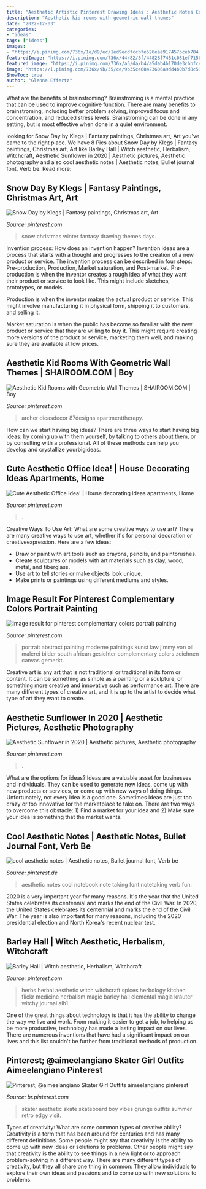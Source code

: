 ```yaml
---
title: "Aesthetic Artistic Pinterest Drawing Ideas : Aesthetic Notes Cool Notebook Note Taking Font Notetaking Verb Fun"
description: "Aesthetic kid rooms with geometric wall themes"
date: "2022-12-03"
categories:
- "ideas"
tags: ["ideas"]
images:
- "https://i.pinimg.com/736x/1e/d9/ec/1ed9ecdfccbfe526eae917457bceb784.jpg"
featuredImage: "https://i.pinimg.com/736x/44/82/8f/44828f7481c081ef71560777a598e2e3.jpg"
featured_image: "https://i.pinimg.com/736x/a5/da/b4/a5dab4b170de3cbbfce497e533120457.jpg"
image: "https://i.pinimg.com/736x/9b/35/ce/9b35ce68423606a9dd4b0b7d8c532ea3--snow-days-christmas-art.jpg"
ShowToc: true
author: "Glenna Effertz"
---
```



What are the benefits of brainstroming?
Brainstroming is a mental practice that can be used to improve cognitive function. There are many benefits to brainstroming, including better problem solving, improved focus and concentration, and reduced stress levels. Brainstroming can be done in any setting, but is most effective when done in a quiet environment.

	

		
looking for Snow Day by Klegs | Fantasy paintings, Christmas art, Art you've came to the right place. We have 8 Pics about Snow Day by Klegs | Fantasy paintings, Christmas art, Art like Barley Hall | Witch aesthetic, Herbalism, Witchcraft, Aesthetic Sunflower in 2020 | Aesthetic pictures, Aesthetic photography and also cool aesthetic notes | Aesthetic notes, Bullet journal font, Verb be. Read more:
		
    
## Snow Day By Klegs | Fantasy Paintings, Christmas Art, Art

<img loading=lazy src="https://i.pinimg.com/736x/9b/35/ce/9b35ce68423606a9dd4b0b7d8c532ea3--snow-days-christmas-art.jpg" onerror="this.onerror=null;this.src='https://tse1.mm.bing.net/th?id=OIP.nBS_YbGVwJ6f-3EJjGeP5QDUEm&amp;pid=15.1';" alt="Snow Day by Klegs | Fantasy paintings, Christmas art, Art">

_Source: pinterest.com_

>snow christmas winter fantasy drawing themes days. 

	

Invention process: How does an invention happen?
Invention ideas are a process that starts with a thought and progresses to the creation of a new product or service. The invention process can be described in four steps: Pre-production, Production, Market saturation, and Post-market.
Pre-production is when the inventor creates a rough idea of what they want their product or service to look like. This might include sketches, prototypes, or models.

Production is when the inventor makes the actual product or service. This might involve manufacturing it in physical form, shipping it to customers, and selling it.

Market saturation is when the public has become so familiar with the new product or service that they are willing to buy it. This might require creating more versions of the product or service, marketing them well, and making sure they are available at low prices.

    
## Aesthetic Kid Rooms With Geometric Wall Themes | SHAIROOM.COM | Boy

<img loading=lazy src="https://i.pinimg.com/736x/1e/d9/ec/1ed9ecdfccbfe526eae917457bceb784.jpg" onerror="this.onerror=null;this.src='https://tse2.mm.bing.net/th?id=OIP.zbQj07cpmV_bsTSKyCbe7gHaLH&amp;pid=15.1';" alt="Aesthetic Kid Rooms with Geometric Wall Themes | SHAIROOM.COM | Boy">

_Source: pinterest.com_

>archer dicasdecor 87designs apartmenttherapy. 

	

How can we start having big ideas?
There are three ways to start having big ideas: by coming up with them yourself, by talking to others about them, or by consulting with a professional. All of these methods can help you develop and crystallize yourbigideas.

    
## Cute Aesthetic Office Idea! | House Decorating Ideas Apartments, Home

<img loading=lazy src="https://i.pinimg.com/736x/44/82/8f/44828f7481c081ef71560777a598e2e3.jpg" onerror="this.onerror=null;this.src='https://tse2.mm.bing.net/th?id=OIP.1bAN3TtyGMdQCUCCIf3gxgHaEK&amp;pid=15.1';" alt="Cute Aesthetic Office Idea! | House decorating ideas apartments, Home">

_Source: pinterest.com_

>. 

	

Creative Ways To Use Art: What are some creative ways to use art?
There are many creative ways to use art, whether it's for personal decoration or creativeexpression. Here are a few ideas: 
- Draw or paint with art tools such as crayons, pencils, and paintbrushes.
- Create sculptures or models with art materials such as clay, wood, metal, and fiberglass.
- Use art to tell stories or make objects look unique.
- Make prints or paintings using different mediums and styles.

    
## Image Result For Pinterest Complementary Colors Portrait Painting

<img loading=lazy src="https://i.pinimg.com/736x/a5/da/b4/a5dab4b170de3cbbfce497e533120457.jpg" onerror="this.onerror=null;this.src='https://tse3.mm.bing.net/th?id=OIP.e8-KZLJytwvWKJf8vssfYQHaIU&amp;pid=15.1';" alt="Image result for pinterest complementary colors portrait painting">

_Source: pinterest.com_

>portrait abstract painting moderne paintings kunst law jimmy von oil malerei bilder south african gesichter complementary colors zeichnen canvas gemerkt. 

	

Creative art is any art that is not traditional or traditional in its form or content. It can be something as simple as a painting or a sculpture, or something more creative and innovative such as performance art. There are many different types of creative art, and it is up to the artist to decide what type of art they want to create.

    
## Aesthetic Sunflower In 2020 | Aesthetic Pictures, Aesthetic Photography

<img loading=lazy src="https://i.pinimg.com/736x/4e/5b/9a/4e5b9a1920a8b982ef62a12327822d62.jpg" onerror="this.onerror=null;this.src='https://tse1.mm.bing.net/th?id=OIP.05gd9ISCtfw785NAuHSGNwHaMF&amp;pid=15.1';" alt="Aesthetic Sunflower in 2020 | Aesthetic pictures, Aesthetic photography">

_Source: pinterest.com_

>. 

	

What are the options for ideas?
Ideas are a valuable asset for businesses and individuals. They can be used to generate new ideas, come up with new products or services, or come up with new ways of doing things. Unfortunately, not every idea is a good one. Sometimes ideas are just too crazy or too innovative for the marketplace to take on. There are two ways to overcome this obstacle: 1) Find a market for your idea and 2) Make sure your idea is something that the market wants.

    
## Cool Aesthetic Notes | Aesthetic Notes, Bullet Journal Font, Verb Be

<img loading=lazy src="https://i.pinimg.com/736x/77/bb/8a/77bb8a656c26dfe741dbdda3c1e9ebed.jpg" onerror="this.onerror=null;this.src='https://tse2.mm.bing.net/th?id=OIP.izIumuE709P3CcDw4rhg_gHaJ3&amp;pid=15.1';" alt="cool aesthetic notes | Aesthetic notes, Bullet journal font, Verb be">

_Source: pinterest.de_

>aesthetic notes cool notebook note taking font notetaking verb fun. 

	

2020 is a very important year for many reasons. It's the year that the United States celebrates its centennial and marks the end of the Civil War.
In 2020, the United States celebrates its centennial and marks the end of the Civil War. The year is also important for many reasons, including the 2020 presidential election and North Korea's recent nuclear test.

    
## Barley Hall | Witch Aesthetic, Herbalism, Witchcraft

<img loading=lazy src="https://i.pinimg.com/736x/d5/9e/06/d59e068ae4754aa85b17df39023f131c.jpg" onerror="this.onerror=null;this.src='https://tse2.mm.bing.net/th?id=OIP.m_6Y8G-hbkuKjQxIpIaydQHaKz&amp;pid=15.1';" alt="Barley Hall | Witch aesthetic, Herbalism, Witchcraft">

_Source: pinterest.com_

>herbs herbal aesthetic witch witchcraft spices herbology kitchen flickr medicine herbalism magic barley hall elemental magia kräuter witchy journal alh1. 

	

One of the great things about technology is that it has the ability to change the way we live and work. From making it easier to get a job, to helping us be more productive, technology has made a lasting impact on our lives. There are numerous inventions that have had a significant impact on our lives and this list couldn't be further from traditional methods of production.

    
## Pinterest; @aimeelangiano Skater Girl Outfits Aimeelangiano Pinterest

<img loading=lazy src="https://i.pinimg.com/736x/4a/98/27/4a98272075d9734e4daa00630d08be76.jpg" onerror="this.onerror=null;this.src='https://tse3.mm.bing.net/th?id=OIP.tazuIvqsmNslJeASeTz0gwHaJ7&amp;pid=15.1';" alt="Pinterest; @aimeelangiano Skater Girl Outfits aimeelangiano pinterest">

_Source: br.pinterest.com_

>skater aesthetic skate skateboard boy vibes grunge outfits summer retro edgy visit. 

	

Types of creativity: What are some common types of creative ability?
Creativity is a term that has been around for centuries and has many different definitions. Some people might say that creativity is the ability to come up with new ideas or solutions to problems. Other people might say that creativity is the ability to see things in a new light or to approach problem-solving in a different way. There are many different types of creativity, but they all share one thing in common: They allow individuals to explore their own ideas and passions and to come up with new solutions to problems.

